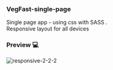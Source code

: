 ### VegFast-single-page
Single page app - using css with SASS .<br>
Responsive layout for all devices 

### Preview 💻

![responsive-2-2-2](https://user-images.githubusercontent.com/81806904/124604834-3fe47f00-de63-11eb-9508-00da24e28622.gif)
